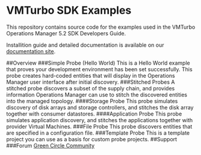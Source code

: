 # VMTurbo SDK Examples

This repository contains source code for the examples used in the VMTurbo Operations Manager 5.2 SDK Developers Guide.

Installition guide and detailed documentation is available on our [documentation site](link).

##Overview
###Simple Probe (Hello World)
This is a Hello World example that proves your development environment has been set successfully. This probe creates hard-coded entities that will display in the Operations Manager user interface after initial discovery.
###Stitched Probes
A stitched probe discovers a subset of the supply chain, and provides information Operations Manager can use to stitch the discovered entities into the managed topology.
####Storage Probe
This probe simulates discovery of disk arrays and storage controllers, and stitches the disk array together with consumer datastores.
####Application Probe
This probe simulates application discovery, and stitches the applications together with provider Virtual Machines.
###File Probe
This probe discovers entities that are specified in a configuration file.
###Template Probe
This is a template project you can use as a basis for custom probe projects.
##Support
###Forum
[Green Circle Community](https://greencircle.vmturbo.com/welcome)
